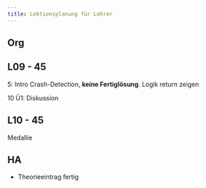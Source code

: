 ```yaml
---
title: Lektionsplanung für Lehrer
---
```


## Org

## L09 - 45 

5: Intro Crash-Detection, **keine Fertiglösung**.
Logik return zeigen

10 Ü1: Diskussion



## L10 - 45



Medallie
## HA
- Theorieeintrag fertig